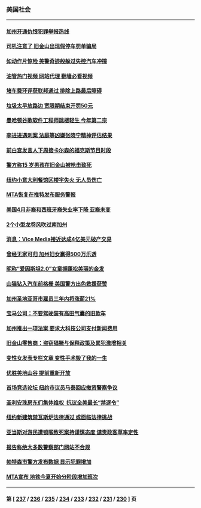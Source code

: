 ### 美国社会
---
#### [加州开通仇恨犯罪举报热线](../../pages/ncid1078160/n13989477.md?05062045) 
#### [司机注意了 旧金山出现假停车罚单骗局](../../pages/ncid1078160/n13989473.md?05062045) 
#### [如动作片惊险 美警奇迹般躲过失控汽车冲撞](../../pages/ncid1078160/n13989279.md?05062045) 
#### [油管热门视频 网站代理 翻墙必看视频](http://138.2.39.72:81/youtube.html?epic-marker?05062045)
#### [堵车费环评获联邦通过 排除上路最后障碍](../../pages/ncid1078160/n13989275.md?05062045) 
#### [垃圾太早放路边 宽限期结束开罚50元](../../pages/ncid1078160/n13989316.md?05062045) 
#### [曼哈顿谷歌软件工程师跳楼轻生 今年第二宗](../../pages/ncid1078160/n13989277.md?05062045) 
#### [李进进遇刺案 法庭等凶嫌张晓宁精神评估结果](../../pages/ncid1078160/n13989318.md?05062045) 
#### [前白宫发言人下周接卡尔森的福克斯节目时段](../../pages/ncid1078160/n13989227.md?05062045) 
#### [警方称15 岁男孩在旧金山被枪击致死](../../pages/ncid1078160/n13989333.md?05062045) 
#### [纽约小意大利餐馆区楼宇失火 无人员伤亡](../../pages/ncid1078160/n13989298.md?05062045) 
#### [MTA恢复在推特发布服务警报](../../pages/ncid1078160/n13989301.md?05062045) 
#### [美国4月非裔和西班牙裔失业率下降 亚裔未变](../../pages/ncid1078160/n13989224.md?05062045) 
#### [2个小型龙卷风吹过南加州](../../pages/ncid1078160/n13989230.md?05062045) 
#### [消息：Vice Media接近达成4亿美元破产交易](../../pages/ncid1078160/n13989199.md?05062045) 
#### [曾经无家可归 加州妇女赢得500万乐透](../../pages/ncid1078160/n13989225.md?05062045) 
#### [昵称“爱因斯坦2.0”女童拥蓬松美丽的金发](../../pages/ncid1078160/n13988761.md?05062045) 
#### [山猫钻入汽车前格栅 美国警方出色救援获赞](../../pages/ncid1078160/n13988930.md?05062045) 
#### [加州圣地亚哥市雇员三年内将涨薪21%](../../pages/ncid1078160/n13988719.md?05062045) 
#### [宝马公司：不要驾驶装有高田气囊的旧款车](../../pages/ncid1078160/n13988733.md?05062045) 
#### [加州推出一项法案 要求大科技公司支付新闻费用](../../pages/ncid1078160/n13988710.md?05062045) 
#### [旧金山零售商：盗窃猖獗与保释政策及累犯激增相关](../../pages/ncid1078160/n13988705.md?05062045) 
#### [变性女发表专栏文章 变性手术毁了我的一生](../../pages/ncid1078160/n13988664.md?05062045) 
#### [优胜美地山谷 提前重新开放](../../pages/ncid1078160/n13988661.md?05062045) 
#### [首场竞选论坛 纽约市议员马泰回应撤资警察争议](../../pages/ncid1078160/n13988580.md?05062045) 
#### [圣利安珠房东们集体维权  抗议全美最长“禁逐令”](../../pages/ncid1078160/n13988532.md?05062045) 
#### [纽约新建筑禁瓦斯炉法律通过 或面临法律挑战](../../pages/ncid1078160/n13988587.md?05062045) 
#### [亚当斯对游民遭锁喉致死案持谨慎态度 谴责政客草率定性](../../pages/ncid1078160/n13988591.md?05062045) 
#### [报告称绝大多数警察部门网站不合规](../../pages/ncid1078160/n13988473.md?05062045) 
#### [帕特森市警方发布数据 显示犯罪增加](../../pages/ncid1078160/n13988471.md?05062045) 
#### [MTA宣布 地铁今夏开始分阶段增加班次](../../pages/ncid1078160/n13988568.md?05062045) 

---
#### 第 [ [237](./237.md?05062045) / [236](./236.md?05062045) / [235](./235.md?05062045) / [234](./234.md?05062045) / [233](./233.md?05062045) / [232](./232.md?05062045) / [231](./231.md?05062045) / [230](./230.md?05062045) ] 页
